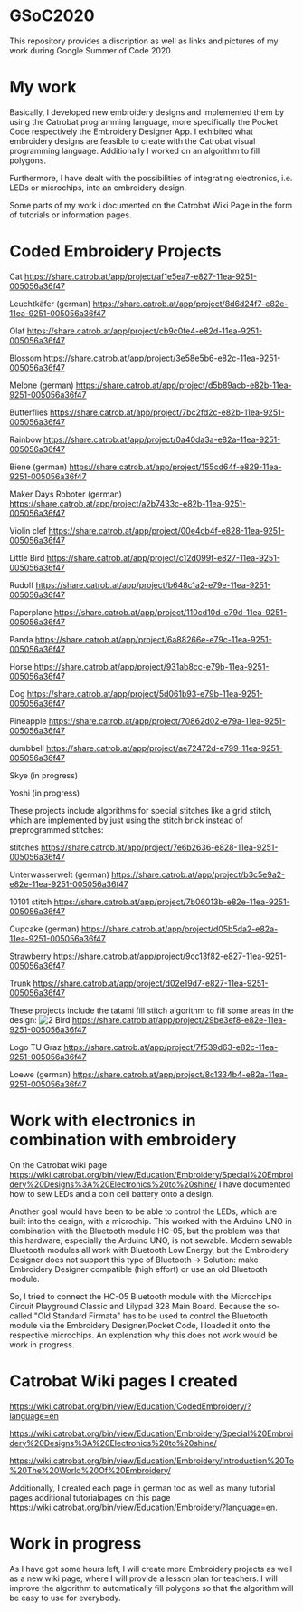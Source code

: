 # GSoC2020
This repository provides a discription as well as links and pictures of my work during Google Summer of Code 2020. 

# My work
Basically, I developed new embroidery designs and implemented them by using the Catrobat programming language, more specifically the Pocket Code respectively the Embroidery Designer App. I exhibited what embroidery designs are feasible to create with the Catrobat visual programming language. Additionally I worked on an algorithm to fill polygons.

Furthermore, I have dealt with the possibilities of integrating electronics, i.e. LEDs or microchips, into an embroidery design.

Some parts of my work i documented on the Catrobat Wiki Page in the form of tutorials or information pages.

# Coded Embroidery Projects

Cat
https://share.catrob.at/app/project/af1e5ea7-e827-11ea-9251-005056a36f47

Leuchtkäfer (german)
https://share.catrob.at/app/project/8d6d24f7-e82e-11ea-9251-005056a36f47

Olaf
https://share.catrob.at/app/project/cb9c0fe4-e82d-11ea-9251-005056a36f47

Blossom
https://share.catrob.at/app/project/3e58e5b6-e82c-11ea-9251-005056a36f47

Melone (german)
https://share.catrob.at/app/project/d5b89acb-e82b-11ea-9251-005056a36f47

Butterflies
https://share.catrob.at/app/project/7bc2fd2c-e82b-11ea-9251-005056a36f47

Rainbow
https://share.catrob.at/app/project/0a40da3a-e82a-11ea-9251-005056a36f47

Biene (german)
https://share.catrob.at/app/project/155cd64f-e829-11ea-9251-005056a36f47

Maker Days Roboter (german)
https://share.catrob.at/app/project/a2b7433c-e82b-11ea-9251-005056a36f47

Violin clef
https://share.catrob.at/app/project/00e4cb4f-e828-11ea-9251-005056a36f47

Little Bird
https://share.catrob.at/app/project/c12d099f-e827-11ea-9251-005056a36f47

Rudolf
https://share.catrob.at/app/project/b648c1a2-e79e-11ea-9251-005056a36f47

Paperplane
https://share.catrob.at/app/project/110cd10d-e79d-11ea-9251-005056a36f47

Panda
https://share.catrob.at/app/project/6a88266e-e79c-11ea-9251-005056a36f47

Horse
https://share.catrob.at/app/project/931ab8cc-e79b-11ea-9251-005056a36f47

Dog
https://share.catrob.at/app/project/5d061b93-e79b-11ea-9251-005056a36f47

Pineapple
https://share.catrob.at/app/project/70862d02-e79a-11ea-9251-005056a36f47

dumbbell
https://share.catrob.at/app/project/ae72472d-e799-11ea-9251-005056a36f47

Skye (in progress)

Yoshi (in progress)




These projects include algorithms for special stitches like a grid stitch, which are implemented by just using the stitch brick instead of preprogrammed stitches:

stitches
https://share.catrob.at/app/project/7e6b2636-e828-11ea-9251-005056a36f47

Unterwasserwelt (german)
https://share.catrob.at/app/project/b3c5e9a2-e82e-11ea-9251-005056a36f47

10101 stitch
https://share.catrob.at/app/project/7b06013b-e82e-11ea-9251-005056a36f47

Cupcake (german)
https://share.catrob.at/app/project/d05b5da2-e82a-11ea-9251-005056a36f47

Strawberry
https://share.catrob.at/app/project/9cc13f82-e827-11ea-9251-005056a36f47

Trunk
https://share.catrob.at/app/project/d02e19d7-e827-11ea-9251-005056a36f47




These projects include the tatami fill stitch algorithm to fill some areas in the design:
![2](https://user-images.githubusercontent.com/70317071/91429995-1def9880-e85f-11ea-8de2-c00f465636a2.png)
Bird
https://share.catrob.at/app/project/29be3ef8-e82e-11ea-9251-005056a36f47

Logo TU Graz
https://share.catrob.at/app/project/7f539d63-e82c-11ea-9251-005056a36f47

Loewe (german)
https://share.catrob.at/app/project/8c1334b4-e82a-11ea-9251-005056a36f47



# Work with electronics in combination with embroidery

 On the Catrobat wiki page https://wiki.catrobat.org/bin/view/Education/Embroidery/Special%20Embroidery%20Designs%3A%20Electronics%20to%20shine/ I have documented how to sew LEDs and a coin cell battery onto a design.

Another goal would have been to be able to control the LEDs, which are built into the design, with a microchip. This worked with the Arduino UNO in combination with the Bluetooth module HC-05, but the problem was that this hardware, especially the Arduino UNO, is not sewable. Modern sewable Bluetooth modules all work with Bluetooth Low Energy, but the Embroidery Designer does not support this type of Bluetooth -> Solution: make Embroidery Designer compatible (high effort) or use an old Bluetooth module.

So, I tried to connect the HC-05 Bluetooth module with the Microchips Circuit Playground Classic and Lilypad 328 Main Board. Because the so-called "Old Standard Firmata" has to be used to control the Bluetooth module via the Embroidery Designer/Pocket Code, I loaded it onto the respective microchips. An explenation why this does not work would be work in progress.

# Catrobat Wiki pages I created

https://wiki.catrobat.org/bin/view/Education/CodedEmbroidery/?language=en

https://wiki.catrobat.org/bin/view/Education/Embroidery/Special%20Embroidery%20Designs%3A%20Electronics%20to%20shine/

https://wiki.catrobat.org/bin/view/Education/Embroidery/Introduction%20To%20The%20World%20Of%20Embroidery/


Additionally, I created each page in german too as well as many tutorial pages additional tutorialpages on this page https://wiki.catrobat.org/bin/view/Education/Embroidery/?language=en. 

# Work in progress

As I have got some hours left, I will create more Embroidery projects as well as a new wiki page, where I will provide a lesson plan for teachers. I will improve the algorithm to automatically fill polygons so that the algorithm will be easy to use for everybody.
